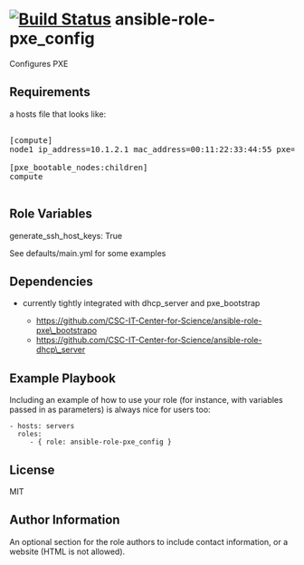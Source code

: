 [![Build Status](https://travis-ci.org/CSC-IT-Center-for-Science/ansible-role-pxe_config.svg)](https://travis-ci.org/CSC-IT-Center-for-Science/ansible-role-pxe_config)
ansible-role-pxe\_config
=========

Configures PXE

Requirements
------------

a hosts file that looks like:

<pre>

[compute]
node1 ip_address=10.1.2.1 mac_address=00:11:22:33:44:55 pxe=yes

[pxe_bootable_nodes:children]
compute

</pre>

Role Variables
--------------

generate_ssh_host_keys: True

See defaults/main.yml for some examples

Dependencies
------------

   * currently tightly integrated with dhcp\_server and pxe\_bootstrap

      * https://github.com/CSC-IT-Center-for-Science/ansible-role-pxe\_bootstrapo
      * https://github.com/CSC-IT-Center-for-Science/ansible-role-dhcp\_server



Example Playbook
----------------

Including an example of how to use your role (for instance, with variables passed in as parameters) is always nice for users too:

    - hosts: servers
      roles:
         - { role: ansible-role-pxe_config }

License
-------

MIT

Author Information
------------------

An optional section for the role authors to include contact information, or a website (HTML is not allowed).
